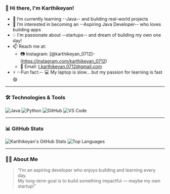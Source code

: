 ### 👋 Hi there, I'm Karthikeyan!

- 🌱 I’m currently learning --Java-- and building real-world projects  
- 👀 I’m interested in becoming an --Aspiring Java Developer-- who loves building apps  
- 💡 I'm passionate about --startups-- and dream of building my own one day!  
- 📫 Reach me at:  
  - 📷 Instagram: [@karthikeyan_0712]-(https://instagram.com/karthikeyan_0712)  
  - 📧 Email: t.karthikeyan.0712@gmail.com  
- ⚡ --Fun fact:-- 💻 My laptop is slow… but my passion for learning is fast 😄

---

### 🛠️ Technologies & Tools
![Java](https://img.shields.io/badge/Java-ED8B00?style=for-the-badge&logo=java&logoColor=white)
![Python](https://img.shields.io/badge/Python-3776AB?style=for-the-badge&logo=python&logoColor=white)
![GitHub](https://img.shields.io/badge/GitHub-181717?style=for-the-badge&logo=github&logoColor=white)
![VS Code](https://img.shields.io/badge/VS_Code-007ACC?style=for-the-badge&logo=visual-studio-code&logoColor=white)

---

### 📊 GitHub Stats

![Karthikeyan's GitHub Stats](https://github-readme-stats.vercel.app/api?username=karthikeyan-T12&show_icons=true&theme=tokyonight)
![Top Languages](https://github-readme-stats.vercel.app/api/top-langs/?username=karthikeyan-T12&layout=compact&theme=radical)

---

### 🙋‍♂️ About Me
> “I’m an aspiring developer who enjoys building and learning every day.  
> My long-term goal is to build something impactful — maybe my own startup!”



